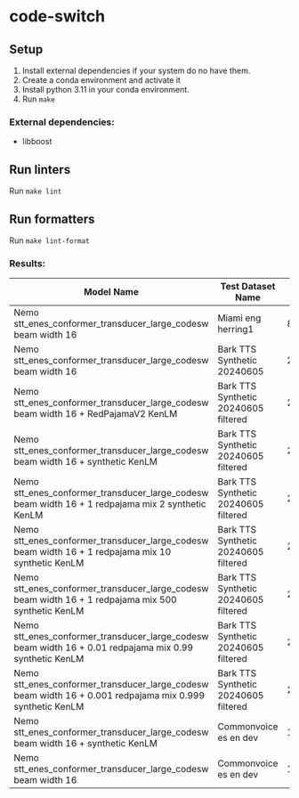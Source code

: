 # code-switch

## Setup
1. Install external dependencies if your system do no have them.
2. Create a conda environment and activate it
3. Install python 3.11 in your conda environment.
4. Run `make`

### External dependencies:
  - libboost

## Run linters
Run `make lint`

## Run formatters
Run `make lint-format`

### Results:

| Model Name | Test Dataset Name | WER | CER |
|------------|--------------|-----|----|
| Nemo stt_enes_conformer_transducer_large_codesw beam width 16 | Miami eng herring1 | 87.77% |
| Nemo stt_enes_conformer_transducer_large_codesw beam width 16 | Bark TTS Synthetic 20240605 | 27.50% | 12.57% |
| Nemo stt_enes_conformer_transducer_large_codesw beam width 16 + RedPajamaV2 KenLM | Bark TTS Synthetic 20240605 filtered | 29.37% | 16.71% |
| Nemo stt_enes_conformer_transducer_large_codesw beam width 16 + synthetic KenLM | Bark TTS Synthetic 20240605 filtered | 24.02% | 14.04% |
| Nemo stt_enes_conformer_transducer_large_codesw beam width 16 + 1 redpajama mix 2 synthetic KenLM | Bark TTS Synthetic 20240605 filtered | 24.53% | 14.35% |
| Nemo stt_enes_conformer_transducer_large_codesw beam width 16 + 1 redpajama mix 10 synthetic KenLM | Bark TTS Synthetic 20240605 filtered | 24.25% | 14.24% |
| Nemo stt_enes_conformer_transducer_large_codesw beam width 16 + 1 redpajama mix 500 synthetic KenLM | Bark TTS Synthetic 20240605 filtered | 24.74% | 14.65% |
| Nemo stt_enes_conformer_transducer_large_codesw beam width 16 + 0.01 redpajama mix 0.99 synthetic KenLM | Bark TTS Synthetic 20240605 filtered | 24.61% | 14.49% |
| Nemo stt_enes_conformer_transducer_large_codesw beam width 16 + 0.001 redpajama mix 0.999 synthetic KenLM | Bark TTS Synthetic 20240605 filtered | 24.77% | 14.64% |
| Nemo stt_enes_conformer_transducer_large_codesw beam width 16 + synthetic KenLM | Commonvoice es en dev | 15.65% | 8.92% |
| Nemo stt_enes_conformer_transducer_large_codesw beam width 16 | Commonvoice es en dev | 12.38% | 4.85% |

